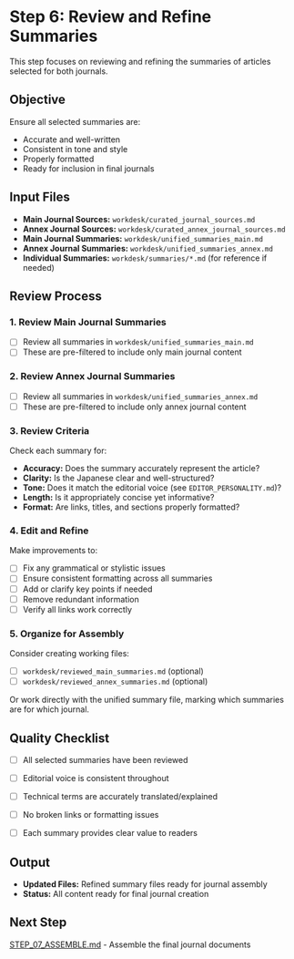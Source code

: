 # Step 6: Review and Refine Summaries

This step focuses on reviewing and refining the summaries of articles selected for both journals.

## Objective

Ensure all selected summaries are:
- Accurate and well-written
- Consistent in tone and style
- Properly formatted
- Ready for inclusion in final journals

## Input Files

- **Main Journal Sources:** `workdesk/curated_journal_sources.md`
- **Annex Journal Sources:** `workdesk/curated_annex_journal_sources.md`
- **Main Journal Summaries:** `workdesk/unified_summaries_main.md`
- **Annex Journal Summaries:** `workdesk/unified_summaries_annex.md`
- **Individual Summaries:** `workdesk/summaries/*.md` (for reference if needed)

## Review Process

### 1. Review Main Journal Summaries

- [ ] Review all summaries in `workdesk/unified_summaries_main.md`
- [ ] These are pre-filtered to include only main journal content

### 2. Review Annex Journal Summaries

- [ ] Review all summaries in `workdesk/unified_summaries_annex.md`
- [ ] These are pre-filtered to include only annex journal content

### 3. Review Criteria

Check each summary for:
- **Accuracy:** Does the summary accurately represent the article?
- **Clarity:** Is the Japanese clear and well-structured?
- **Tone:** Does it match the editorial voice (see `EDITOR_PERSONALITY.md`)?
- **Length:** Is it appropriately concise yet informative?
- **Format:** Are links, titles, and sections properly formatted?

### 4. Edit and Refine

Make improvements to:
- [ ] Fix any grammatical or stylistic issues
- [ ] Ensure consistent formatting across all summaries
- [ ] Add or clarify key points if needed
- [ ] Remove redundant information
- [ ] Verify all links work correctly

### 5. Organize for Assembly

Consider creating working files:
- [ ] `workdesk/reviewed_main_summaries.md` (optional)
- [ ] `workdesk/reviewed_annex_summaries.md` (optional)

Or work directly with the unified summary file, marking which summaries are for which journal.

## Quality Checklist

- [ ] All selected summaries have been reviewed
- [ ] Editorial voice is consistent throughout
- [ ] Technical terms are accurately translated/explained
- [ ] No broken links or formatting issues
- [ ] Each summary provides clear value to readers


## Output

- **Updated Files:** Refined summary files ready for journal assembly
- **Status:** All content ready for final journal creation

## Next Step

[STEP_07_ASSEMBLE.md](STEP_07_ASSEMBLE.md) - Assemble the final journal documents
